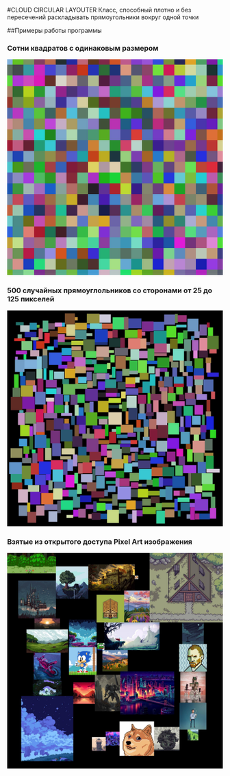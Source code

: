 ﻿#CLOUD CIRCULAR LAYOUTER
Класс, способный плотно и без пересечений раскладывать прямоугольники вокруг одной точки

##Примеры работы программы

### Сотни квадратов с одинаковым размером 
![](ReadmeExamples/squaresWithSameSize.jpg)

### 500 случайных прямоуглольников со сторонами от 25 до 125 пикселей
![](ReadmeExamples/500diffenenteSizeRectangles.jpg)

### Взятые из открытого доступа Pixel Art изображения
![](ReadmeExamples/realPixelArts.jpg)
